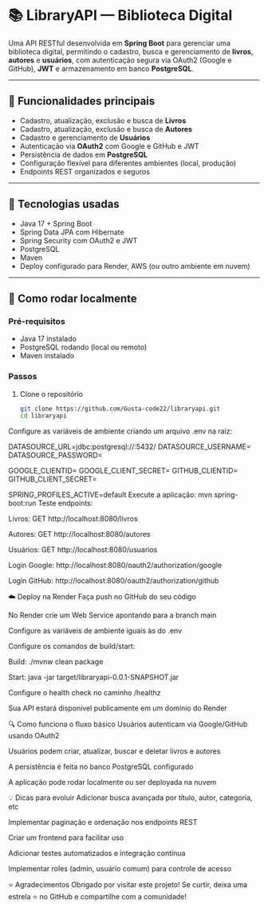 # 📚 LibraryAPI — Biblioteca Digital

Uma API RESTful desenvolvida em **Spring Boot** para gerenciar uma biblioteca digital, permitindo o cadastro, busca e gerenciamento de **livros**, **autores** e **usuários**, com autenticação segura via OAuth2 (Google e GitHub),
**JWT** e armazenamento em banco **PostgreSQL**.

---

## 🌟 Funcionalidades principais

- Cadastro, atualização, exclusão e busca de **Livros**  
- Cadastro, atualização, exclusão e busca de **Autores**  
- Cadastro e gerenciamento de **Usuários**  
- Autenticação via **OAuth2** com Google e GitHub e JWT  
- Persistência de dados em **PostgreSQL**  
- Configuração flexível para diferentes ambientes (local, produção)  
- Endpoints REST organizados e seguros

---

## 🧰 Tecnologias usadas

- Java 17 + Spring Boot  
- Spring Data JPA com Hibernate  
- Spring Security com OAuth2 e JWT  
- PostgreSQL  
- Maven  
- Deploy configurado para Render, AWS (ou outro ambiente em nuvem)

---

## 🚀 Como rodar localmente

### Pré-requisitos

- Java 17 instalado  
- PostgreSQL rodando (local ou remoto)  
- Maven instalado  

### Passos

1. Clone o repositório  
   ```bash
   git clone https://github.com/Gusta-code22/libraryapi.git
   cd libraryapi
Configure as variáveis de ambiente criando um arquivo .env na raiz:

DATASOURCE_URL=jdbc:postgresql://<host>:5432/<database>
DATASOURCE_USERNAME=<usuario>
DATASOURCE_PASSWORD=<senha>

GOOGLE_CLIENTID=<seu-client-id-google>
GOOGLE_CLIENT_SECRET=<seu-secret-google>
GITHUB_CLIENTID=<seu-client-id-github>
GITHUB_CLIENT_SECRET=<seu-secret-github>

SPRING_PROFILES_ACTIVE=default
Execute a aplicação:
mvn spring-boot:run
Teste endpoints:

Livros: GET http://localhost:8080/livros

Autores: GET http://localhost:8080/autores

Usuários: GET http://localhost:8080/usuarios

Login Google: http://localhost:8080/oauth2/authorization/google

Login GitHub: http://localhost:8080/oauth2/authorization/github

☁️ Deploy na Render
Faça push no GitHub do seu código

No Render crie um Web Service apontando para a branch main

Configure as variáveis de ambiente iguais às do .env

Configure os comandos de build/start:

Build: ./mvnw clean package

Start: java -jar target/libraryapi-0.0.1-SNAPSHOT.jar

Configure o health check no caminho /healthz

Sua API estará disponível publicamente em um domínio do Render

🔍 Como funciona o fluxo básico
Usuários autenticam via Google/GitHub usando OAuth2

Usuários podem criar, atualizar, buscar e deletar livros e autores

A persistência é feita no banco PostgreSQL configurado

A aplicação pode rodar localmente ou ser deployada na nuvem

💡 Dicas para evoluir
Adicionar busca avançada por título, autor, categoria, etc

Implementar paginação e ordenação nos endpoints REST

Criar um frontend para facilitar uso

Adicionar testes automatizados e integração contínua

Implementar roles (admin, usuário comum) para controle de acesso


⭐ Agradecimentos
Obrigado por visitar este projeto!
Se curtir, deixa uma estrela ⭐ no GitHub e compartilhe com a comunidade!

